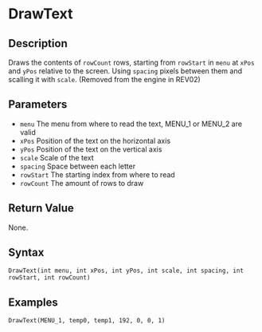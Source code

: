 # DrawText

## Description
Draws the contents of `rowCount` rows, starting from `rowStart` in `menu` at `xPos` and `yPos` relative to the screen. Using `spacing` pixels between them and scalling it with `scale`.
(Removed from the engine in REV02)

## Parameters
- `menu`
The menu from where to read the text, MENU_1 or MENU_2 are valid
- `xPos`
Position of the text on the horizontal axis
- `yPos`
Position of the text on the vertical axis
- `scale`
Scale of the text
- `spacing`
Space between each letter
- `rowStart`
The starting index from where to read
- `rowCount`
The amount of rows to draw


## Return Value
None.

## Syntax
```
DrawText(int menu, int xPos, int yPos, int scale, int spacing, int rowStart, int rowCount)
```

## Examples
```
DrawText(MENU_1, temp0, temp1, 192, 0, 0, 1)
```